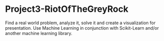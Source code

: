 # Project3-RiotOfTheGreyRock
Find a real world problem, analyze it, solve it and create a visualization for presentation. Use Machine Learning in conjunction with Scikit-Learn and/or another machine learning library.
